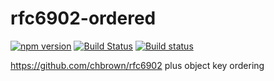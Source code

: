 # rfc6902-ordered

[![npm version](https://badge.fury.io/js/rfc6902-ordered.svg)](https://badge.fury.io/js/rfc6902-ordered)
[![Build Status](https://travis-ci.org/kellyselden/rfc6902-ordered.svg?branch=master)](https://travis-ci.org/kellyselden/rfc6902-ordered)
[![Build status](https://ci.appveyor.com/api/projects/status/9chbeua3hs3eje78/branch/master?svg=true)](https://ci.appveyor.com/project/kellyselden/rfc6902-ordered-ha8l3/branch/master)

https://github.com/chbrown/rfc6902 plus object key ordering
